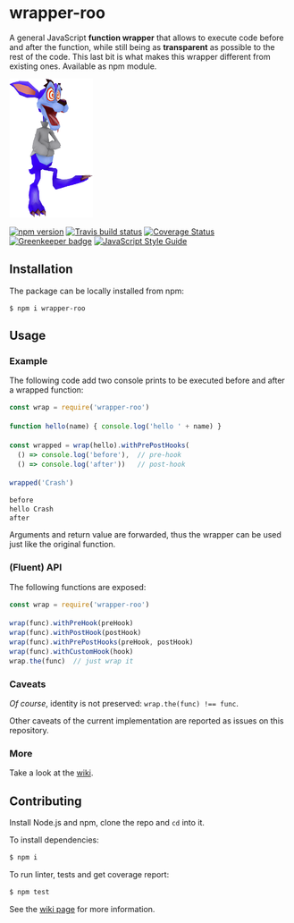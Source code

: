 # wrapper-roo
A general JavaScript **function wrapper** that allows to execute code before and after the function, while still being as **transparent** as possible to the rest of the code. This last bit is what makes this wrapper different from existing ones.
Available as npm module.

![Ripper Roo](./ripper-roo.png)

[![npm version](https://badge.fury.io/js/wrapper-roo.svg)](https://badge.fury.io/js/wrapper-roo)
[![Travis build status](https://api.travis-ci.org/LucaFranceschini/wrapper-roo.svg?branch=master)](https://travis-ci.org/LucaFranceschini/wrapper-roo)
[![Coverage Status](https://coveralls.io/repos/github/LucaFranceschini/wrapper-roo/badge.svg?branch=master)](https://coveralls.io/github/LucaFranceschini/wrapper-roo?branch=master)
[![Greenkeeper badge](https://badges.greenkeeper.io/LucaFranceschini/wrapper-roo.svg)](https://greenkeeper.io/)
[![JavaScript Style Guide](https://img.shields.io/badge/code_style-standard-brightgreen.svg)](https://standardjs.com)

## Installation
The package can be locally installed from npm:

    $ npm i wrapper-roo

## Usage
### Example
The following code add two console prints to be executed before and after a wrapped function:
```js
const wrap = require('wrapper-roo')

function hello(name) { console.log('hello ' + name) }

const wrapped = wrap(hello).withPrePostHooks(
  () => console.log('before'),  // pre-hook
  () => console.log('after'))   // post-hook

wrapped('Crash')
```
```
before
hello Crash
after
```
Arguments and return value are forwarded, thus the wrapper can be used just like the original function.

### (Fluent) API
The following functions are exposed:
```js
const wrap = require('wrapper-roo')

wrap(func).withPreHook(preHook)
wrap(func).withPostHook(postHook)
wrap(func).withPrePostHooks(preHook, postHook)
wrap(func).withCustomHook(hook)
wrap.the(func)  // just wrap it
```

### Caveats
*Of course*, identity is not preserved: `wrap.the(func) !== func`.

Other caveats of the current implementation are reported as issues on this repository.

### More
Take a look at the [wiki](https://github.com/LucaFranceschini/wrapper-roo/wiki).

## Contributing
Install Node.js and npm, clone the repo and `cd` into it.

To install dependencies:
```sh
$ npm i
```

To run linter, tests and get coverage report:
```sh
$ npm test
```

See the [wiki page](https://github.com/LucaFranceschini/wrapper-roo/wiki/Contributing) for more information.
